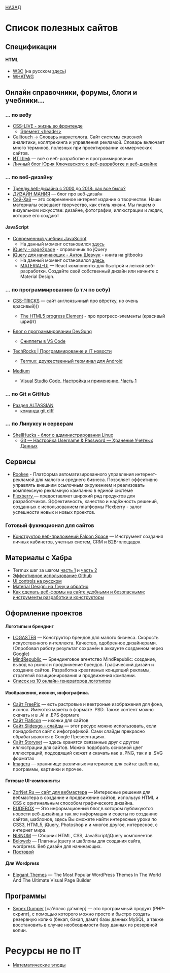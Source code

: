 [НАЗАД](README.md)
# Список полезных сайтов

## Спецификации

#### HTML

- [W3C](https://www.w3.org/) (на русском [здесь](https://w3c.org.ru/index.html))
- [WHATWG](https://html.spec.whatwg.org/)

## Онлайн справочники, форумы, блоги и учебники...

### ... по вебу

- [CSS-LIVE - жизнь во фронтенде](https://css-live.ru/)
  - [Элемент \<header\>](https://css-live.ru/articles/element-header.html)
- [Calltouch -> Словарь маркетолога](https://www.calltouch.ru/glossary/). Сайт системы сквозной аналитики, коллтрекинга и управления рекламой. Словарь включает много терминов, полезных при проектировании коммерческих сайтов.
- [ИТ Шеф](https://itchief.ru/) — всё о веб-разработке и программировании
- [Личный блог Юрия Ключевского о веб-разработке и веб-дизайне](http://rightblog.ru/)


### ... по веб-дизайну
- [Тренды веб-дизайна с 2000 до 2018: как все было?](https://www.plerdy.com/ru/blog/web-design-trends/)
- [ДИЗАЙН МАНИЯ](http://design-mania.ru/) — блог про веб-дизайн
- [Сей-Хай](https://say-hi.me/) —  это современное интернет издание о творчестве. Наши материалы освещают творчество, как стиль жизни. Мы пишем о визуальном искусстве: дизайне, фотографии, иллюстрации и людях, которые его создают

#### JavaScript
- [Современный учебник JavaScript](https://learn.javascript.ru/)
  - На данный момент остановился [здесь](https://learn.javascript.ru/alert-prompt-confirm)
- [jQuery - page2page](http://jquery.page2page.ru/index.php5/%D0%97%D0%B0%D0%B3%D0%BB%D0%B0%D0%B2%D0%BD%D0%B0%D1%8F_%D1%81%D1%82%D1%80%D0%B0%D0%BD%D0%B8%D1%86%D0%B0) - справочник по jQuery
- [jQuery для начинающих - Антон Шевчук](https://antonshevchuk.gitbooks.io/jquery-for-beginners/content/) - книга на gitbooks
  - На данный момент остановился [здесь](https://antonshevchuk.gitbooks.io/jquery-for-beginners/content/0_html_css_javascript/javascript-introduction.html)
  - [MATERIAL-UI](https://material-ui.com/ru/) — React компоненты для быстрой и легкой веб-разработки. Создайте свой собственный дизайн или начните с Material Design.


### ... по программированию (в т.ч по вебу)
- [CSS-TRICKS](https://css-tricks.com/) — сайт англоязычный про вёрстку, но очень красивый)))
  - [The HTML5 progress Element](https://css-tricks.com/html5-progress-element/) - про прогресс-элементы (красивый шрифт)
- [Блог о программировании DevGung](https://dev-gang.ru/)
  - [Сниппеты в VS Code](https://dev-gang.ru/article/fragmenty-koda-vs-of3zdc2f54/)

- [TechRocks | Программирование и IT новости](https://techrocks.ru/)
  - [Termux: дружественный терминал для Android](https://techrocks.ru/2019/07/01/termux-android-friendly-terminal/)
- [Medium](https://medium.com/)
  - [Visual Studio Code. Настройка и применение. Часть 1](https://medium.com/@p1t1ch/visual-studio-code-%D0%BD%D0%B0%D1%81%D1%82%D1%80%D0%BE%D0%B9%D0%BA%D0%B0-%D0%B8-%D0%BF%D1%80%D0%B8%D0%BC%D0%B5%D0%BD%D0%B5%D0%BD%D0%B8%D0%B5-%D1%87%D0%B0%D1%81%D1%82%D1%8C-1-7f1a26806522#e589)

### ... по Git и GitHub

- [Раздел ALTASSIAN](https://www.atlassian.com/ru/git/tutorials)
  - [команда git diff](https://www.atlassian.com/ru/git/tutorials/saving-changes/git-diff)

### ... по Линуксу и серверам

- [ShellHucks - блог о администрировании Linux](https://www.shellhacks.com/ru/)
  - [Git — Настройка Username & Password — Хранение Учетных Данных](https://www.shellhacks.com/ru/git-config-username-password-store-credentials/)
  
## Сервисы
- [Rookee](https://wiki.rookee.ru/) - Платформа автоматизированного управления интернет-рекламой для малого и среднего бизнеса. Позволяет эффективно управлять внешним ссылочным окружением и реализовать комплексную рекламную кампанию в единой системе
- [Flexberry ](https://flexberry.github.io/ru/index.html) — предоставляет широкий ряд продуктов для разработчиков. Эффективность, качество и надёжность решений, созданных с использованием платформы Flexberry - залог успешности новых и новых проектов.

### Готовый фукнкционал для сайтов
- [Конструктор веб-приложений Falcon Space](https://falcon.web-automation.ru/) — Инструмент создания личных кабинетов, учетных систем, CRM и B2B-площадок

## Материалы с Хабра
- Termux шаг за шагом [часть 1](https://habr.com/ru/post/444950/) и [часть 2](https://habr.com/ru/post/445868/)
- [Эффективное использование Github](https://habr.com/ru/company/2gis/blog/306166/)
- [UI controls на русском](https://habr.com/ru/post/223929/)
- [Material Design: на Луну и обратно](https://habr.com/ru/company/redmadrobot/blog/252773/)
- [Как сделать веб-формы на сайте удобными и безопасными: инструменты разработки и конструкторы](https://habr.com/ru/company/netologyru/blog/454900/)

## Оформление проектов
#### Логотипы и брендинг
- [LOGASTER](https://www.logaster.ru/) — Конструктор брендов для малого бизнеса. Скорость искусственного интеллекта. Качество, одобренное дизайнерами. (Опробовал работу результат сохранён в аккаунте созданном через Google)
- [MindRepublic](https://mindrepublic.ru/) — Брендинговое агентство MindRepublic: создание, вывод на рынок и продвижение брендов. Графический дизайн и создание сайтов. Разработка креативных концепций рекламы, стратегий позиционирования и продвижения компании.
- [Список из 10 онлайн-генераторов логотипов](https://artismedia.by/blog/10-logo-generator/)

#### Изображения, иконки, инфографика.
- [Сайт FreePic](https://ru.freepik.com/home) — есть растровые и вектроные изображения для фона, иконок. Имеются макеты в формате .PSD. Также контент можно скачать и в .AI и .EPS формате
- [Сайт Flaticon](https://flaticon.com/) — иконки для сайтов
- [Сайт Slidesgo - слайды](https://slidesgo.com/) — этот ресурс можно использовать, если понадобится сайт с инфографикой. Сами слайды прекрасно обрабатываются в Google Презеентациях.
- [Сайт Storyset](https://storyset.com/) — здесь хранятся связанные друг с другом иллюстрации для сайтов. Можно подобрать основной цвет иллюстраций, подходящий сюжет и скачать как в .PNG, так и в .SVG форматах
- [Imageru](http://imageru.ru/) — хранилище различных материалов для сайта: шаблоны, программы, картинки и прочее.

#### Готовые UI-компоненты
- [ZorNet.Ru — сайт для вебмастера](http://zornet.ru/) — Интересные решения для вебмастера в создание и продвижение сайтов, используя HTML и CSS с оригинальным способом графического дизайна.
- [RUDEBOX](https://www.rudebox.org.ua/) — Это информационный блог,в котором публикуются новости веб-дизайна,а так же информация и советы по созданию сайтов, шаблонов, здесь Вы сможете найти интересные уроки по CSS3, HTML5, jQuery, Photoshop и и многое другое, интересное, с интернет мира.
- [NISNOM](https://nisnom.com/) — Сборник HTML, CSS, JavaScript/jQuery компонентов
- [Beloweb](http://beloweb.ru/) — Плагины jquery и шаблоны для создания сайта, wordpress. Веб дизайн для начинающих.
- [Постовой](https://postovoy.net/)

#### Для Wordpress
- [Elegant Themes](https://www.elegantthemes.com/) — The Most Popular WordPress Themes In The World And The Ultimate Visual Page Builder


## Программы
- [Sypex Dumper](https://sypex.net/ru/products/dumper/features/) [са'йпэкс да'мпер] — это программный продукт (PHP-скрипт), с помощью которого можно просто и быстро создать резервную копию (бекап, бэкап, дамп) базы данных MySQL, а также восстановить в случае необходимости базу данных из резервной копии.

# Ресурсы не по IT
- [Математические этюды](https://etudes.ru/)
